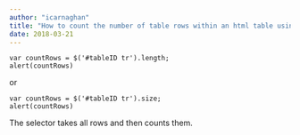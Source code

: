 ```yaml
---
author: "icarnaghan"
title: "How to count the number of table rows within an html table using JQuery"
date: 2018-03-21
---
```


```
var countRows = $('#tableID tr').length; 
alert(countRows)
```

or

```
var countRows = $('#tableID tr').size;
alert(countRows)
```

The selector takes all rows and then counts them.
